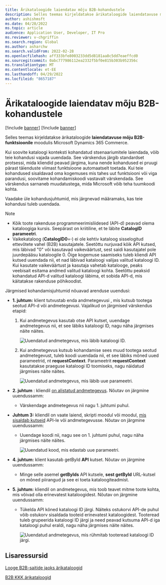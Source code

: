 ```yaml
---
title: Ärikataloogide laiendatav mõju B2B-kohandustele
description: Selles teemas kirjeldatakse ärikataloogide laiendatavuse mõju B2B-funktsioonile moodulis Microsoft Dynamics 365 Commerce.
author: ashishmsft
ms.date: 04/28/2022
ms.topic: article
audience: Application User, Developer, IT Pro
ms.reviewer: v-chgriffin
ms.search.region: Global
ms.author: asharchw
ms.search.validFrom: 2022-02-28
ms.openlocfilehash: aff333bfe8003233dd5d8181aa8c5dd7eaeffcd0
ms.sourcegitcommit: 0abc777986112ea2332f5bf0e815b303b952356c
ms.translationtype: MT
ms.contentlocale: et-EE
ms.lasthandoff: 04/29/2022
ms.locfileid: "8657187"
---
```

# <a name="extensibility-impact-of-commerce-catalogs-for-b2b-customizations"></a>Ärikataloogide laiendatav mõju B2B-kohandustele

[!include [banner](includes/banner.md)]
[!include [banner](includes/preview-banner.md)]

Selles teemas kirjeldatakse ärikataloogide **laiendatavuse mõju B2B-funktsioonile** moodulis Microsoft Dynamics 365 Commerce.

Kui soovite kataloogi konteksti kohandatud stsenaariumitele laiendada, võib teie kohandusi vajada uuendada. See värskendus järgib standardset protsessi, mida kliendid peavad järgima, kuna nende kohandused ei pruugi pärast täienduste viimast funktsioone automaatselt toetada. Kui teie kohandused sisaldavad oma kogemuses mis tahes uut funktsiooni või viga parandusi, soovitame kohandamiskoodi vastavalt värskendada. See värskendus sarnaneb muudatustega, mida Microsoft võib teha tuumkoodi kohta.

Vaadake üle kohandusjuhtumid, mis järgnevad määramaks, kas teie kohandusi tuleb uuendada.

> [!NOTE]
> - Kõik toote rakenduse programmeerimisliidesed (API-d) peavad olema kataloogiga kursis. Seepärast on kriitiline, et te läbite **CatalogID parameetri**.
> - Vaikekataloog (**CatalogID0**=**·**) ei ole kehtiv kataloog sisselogitud ettevõtete vahel (B2B) kasutajatele. Seetõttu nurjuvad kõik API kutsed, mis läbivad "0" või kasutavad vaikeväärtust, sest saidi kasutajatel pole juurdepääsu kataloogile 0. Õige kogemuse saamiseks tuleb kliendi API kutsed uuendada nii, et nad läbivad kataloogi valijas valitud kataloogi ID. Kui kasutate vaikeväärtust ja kasutaja vahetab katalooge, peaks veebisait esitama andmed valitud kataloogi kohta. Seetõttu peaksid kohandatud API-d valitud kataloogi läbima, et sobida API-d, mis käitatakse rakenduse põhikoodist.

Järgmised kohandamisjuhtumid nõuavad arenduse uuendusi:

- **1. juhtum:** klient tutvustab enda andmetegevusi [,](e-commerce-extensibility/data-actions.md) mis kutsub tootega seotud API-d või andmetegevusi. Vajalikud on järgmised värskendus etapid:

    1. Kui andmetegevus kasutab otse API kutset, uuendage andmetegevus nii, et see läbiks kataloogi ID, nagu näha järgmises näite näites.

        ![Uuendatud andmetegevus, mis läbib kataloogi ID.](./media/customization1_a.png)

    1. Kui andmetegevus kutsub kohandamise sees muud tootega seotud andmetegevust, tuleb koodi uuendada nii, et see läbiks mõned uued parameetrid, nt **requestContext**. Parameetrit **requestContext** kasutatakse praeguse kataloogi ID toomiseks, nagu näidatud järgmises näite näites.

        ![Uuendatud andmetegevus, mis läbib uue parameetri.](./media/customization1_b.png)

- **2. juhtum** : kliendil [on alistatud andmetegevus](e-commerce-extensibility/data-action-overrides.md). Nõutav on järgmine uuendussamm:

    - Värskendage andmetegevus nii nagu 1. juhtumi puhul.

- **Juhtum 3:** kliendil on vaate laiend, skripti moodul või moodul, [mis sisaldab kutseid](e-commerce-extensibility/modules-overview.md#clone-a-module-library-module) API-le või andmetegevusse. Nõutav on järgmine uuendussamm:

    - Uuendage koodi nii, nagu see on 1. juhtumi puhul, nagu näha järgmises näite näites.

       ![Uuendatud kood, mis edastab uue parameetri.](./media/customization3.png)

- **4. juhtum:** klient kasutab getById **API** kutset. Nõutav on järgmine uuendussamm:

    - Minge selle asemel **getByIds** API kutsele, **sest getById** URL-kutsel on mõned piirangud ja see ei toeta kataloogiteadmist.

- **5. juhtum:** kliendil on andmetegevus, mis toob teavet mitme toote kohta, mis võivad olla erinevatest kataloogidest. Nõutav on järgmine uuendussamm:

    - Tükelda API kõned kataloogi ID järgi. Näiteks ostukorvi API-de puhul võib ostukorv sisaldada tooteid erinevatest kataloogidest. Tooteread tuleb grupeerida kataloogi ID järgi ja need peavad kutsuma API-d iga kataloogi puhul eraldi, nagu näha järgmises näite näites.

        ![Uuendatud andmetegevus, mis rühmitab tooteread kataloogi ID järgi.](./media/customization5.png)

## <a name="additional-resources"></a>Lisaressursid

[Looge B2B-saitide jaoks ärikataloogid](catalogs-b2b-sites.md)

[B2B KKK ärikataloogid](catalogs-b2b-sites-FAQ.md)
